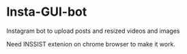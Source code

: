 # Insta-GUI-bot
Instagram bot to upload posts and resized videos and images

Need INSSIST extenion on chrome browser to make it work.